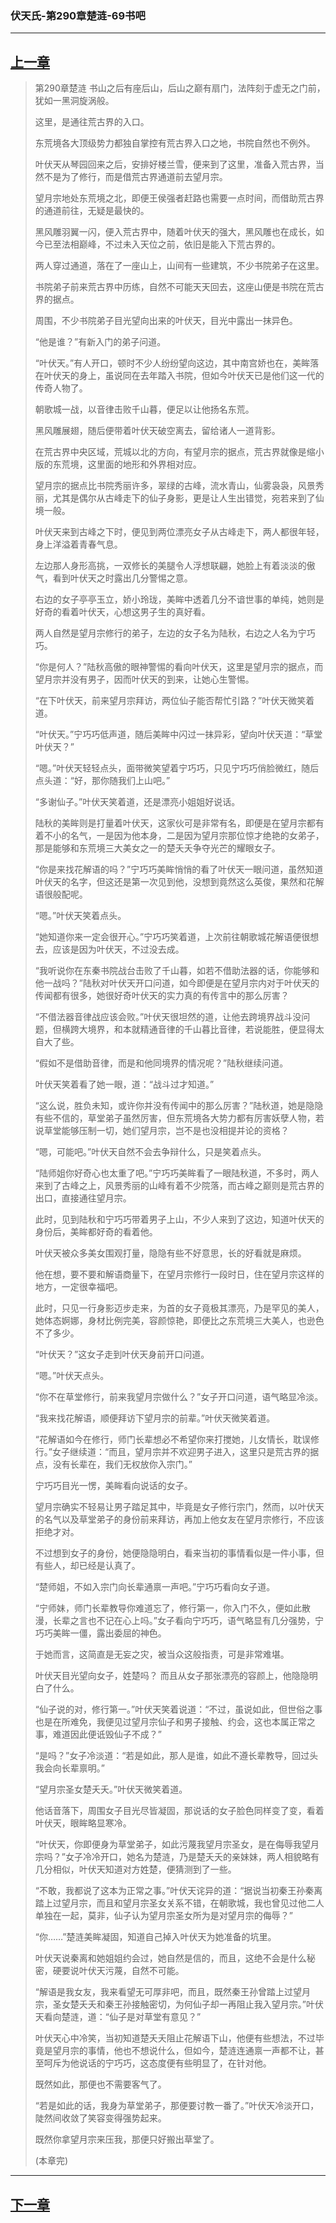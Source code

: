 ### 伏天氏-第290章楚涟-69书吧

--------
[上一章](./591131b22374abad84b50b1dc0916b5f.md)
--------


>
>
>
>第290章楚涟
>书山之后有座后山，后山之巅有扇门，法阵刻于虚无之门前，犹如一黑洞旋涡般。
>
>这里，是通往荒古界的入口。
>
>东荒境各大顶级势力都独自掌控有荒古界入口之地，书院自然也不例外。
>
>叶伏天从琴园回来之后，安排好楼兰雪，便来到了这里，准备入荒古界，当然不是为了修行，而是借荒古界通道前去望月宗。
>
>望月宗地处东荒境之北，即便王侯强者赶路也需要一点时间，而借助荒古界的通道前往，无疑是最快的。
>
>黑风雕羽翼一闪，便入荒古界中，随着叶伏天的强大，黑风雕也在成长，如今已至法相巅峰，不过未入天位之前，依旧是能入下荒古界的。
>
>两人穿过通道，落在了一座山上，山间有一些建筑，不少书院弟子在这里。
>
>书院弟子前来荒古界中历练，自然不可能天天回去，这座山便是书院在荒古界的据点。
>
>周围，不少书院弟子目光望向出来的叶伏天，目光中露出一抹异色。
>
>“他是谁？”有新入门的弟子问道。
>
>“叶伏天。”有人开口，顿时不少人纷纷望向这边，其中南宫娇也在，美眸落在叶伏天的身上，虽说同在去年踏入书院，但如今叶伏天已是他们这一代的传奇人物了。
>
>朝歌城一战，以音律击败千山暮，便足以让他扬名东荒。
>
>黑风雕展翅，随后便带着叶伏天破空离去，留给诸人一道背影。
>
>在荒古界中央区域，荒城以北的方向，有望月宗的据点，荒古界就像是缩小版的东荒境，这里面的地形和外界相对应。
>
>望月宗的据点比书院秀丽许多，翠绿的古峰，流水青山，仙雾袅袅，风景秀丽，尤其是偶尔从古峰走下的仙子身影，更是让人生出错觉，宛若来到了仙境一般。
>
>叶伏天来到古峰之下时，便见到两位漂亮女子从古峰走下，两人都很年轻，身上洋溢着青春气息。
>
>左边那人身形高挑，一双修长的美腿令人浮想联翩，她脸上有着淡淡的傲气，看到叶伏天之时露出几分警惕之意。
>
>右边的女子亭亭玉立，娇小玲珑，美眸中透着几分不谙世事的单纯，她则是好奇的看着叶伏天，心想这男子生的真好看。
>
>两人自然是望月宗修行的弟子，左边的女子名为陆秋，右边之人名为宁巧巧。
>
>“你是何人？”陆秋高傲的眼神警惕的看向叶伏天，这里是望月宗的据点，而望月宗并没有男子，因而叶伏天的到来，让她心生警惕。
>
>“在下叶伏天，前来望月宗拜访，两位仙子能否帮忙引路？”叶伏天微笑着道。
>
>“叶伏天。”宁巧巧低声道，随后美眸中闪过一抹异彩，望向叶伏天道：“草堂叶伏天？”
>
>“嗯。”叶伏天轻轻点头，面带微笑望着宁巧巧，只见宁巧巧俏脸微红，随后点头道：“好，那你随我们上山吧。”
>
>“多谢仙子。”叶伏天笑着道，还是漂亮小姐姐好说话。
>
>陆秋的美眸则是打量着叶伏天，这家伙可是非常有名，即便是在望月宗都有着不小的名气，一是因为他本身，二是因为望月宗那位惊才绝艳的女弟子，那是能够和东荒境三大美女之一的楚夭夭争夺光芒的耀眼女子。
>
>“你是来找花解语的吗？”宁巧巧美眸悄悄的看了叶伏天一眼问道，虽然知道叶伏天的名字，但这还是第一次见到他，没想到竟然这么英俊，果然和花解语很般配呢。
>
>“嗯。”叶伏天笑着点头。
>
>“她知道你来一定会很开心。”宁巧巧笑着道，上次前往朝歌城花解语便很想去，应该是因为叶伏天，不过没去成。
>
>“我听说你在东秦书院战台击败了千山暮，如若不借助法器的话，你能够和他一战吗？”陆秋对叶伏天开口问道，如今即便是在望月宗内对于叶伏天的传闻都有很多，她很好奇叶伏天的实力真的有传言中的那么厉害？
>
>“不借法器音律战应该会败。”叶伏天很坦然的道，让他去跨境界战斗没问题，但横跨大境界，和本就精通音律的千山暮比音律，若说能胜，便显得太自大了些。
>
>“假如不是借助音律，而是和他同境界的情况呢？”陆秋继续问道。
>
>叶伏天笑着看了她一眼，道：“战斗过才知道。”
>
>“这么说，胜负未知，或许你并没有传闻中的那么厉害？”陆秋道，她是隐隐有些不信的，草堂弟子虽然厉害，但东荒境各大势力都有厉害妖孽人物，若说草堂能够压制一切，她们望月宗，岂不是也没相提并论的资格？
>
>“嗯，可能吧。”叶伏天自然不会去争辩什么，只是笑着点头。
>
>“陆师姐你好奇心也太重了吧。”宁巧巧美眸看了一眼陆秋道，不多时，两人来到了古峰之上，风景秀丽的山峰有着不少院落，而古峰之巅则是荒古界的出口，直接通往望月宗。
>
>此时，见到陆秋和宁巧巧带着男子上山，不少人来到了这边，知道叶伏天的身份后，美眸都好奇的看着他。
>
>叶伏天被众多美女围观打量，隐隐有些不好意思，长的好看就是麻烦。
>
>他在想，要不要和解语商量下，在望月宗修行一段时日，住在望月宗这样的地方，一定很幸福吧。
>
>此时，只见一行身影迈步走来，为首的女子竟极其漂亮，乃是罕见的美人，她体态婀娜，身材比例完美，容颜惊艳，即便比之东荒境三大美人，也逊色不了多少。
>
>“叶伏天？”这女子走到叶伏天身前开口问道。
>
>“嗯。”叶伏天点头。
>
>“你不在草堂修行，前来我望月宗做什么？”女子开口问道，语气略显冷淡。
>
>“我来找花解语，顺便拜访下望月宗的前辈。”叶伏天微笑着道。
>
>“花解语如今在修行，师门长辈想必不希望你来打搅她，儿女情长，耽误修行。”女子继续道：“而且，望月宗并不欢迎男子进入，这里只是荒古界的据点，没有长辈在，我们无权放你入宗门。”
>
>宁巧巧目光一愣，美眸看向说话的女子。
>
>望月宗确实不轻易让男子踏足其中，毕竟是女子修行宗门，然而，以叶伏天的名气以及草堂弟子的身份前来拜访，再加上他女友在望月宗修行，不应该拒绝才对。
>
>不过想到女子的身份，她便隐隐明白，看来当初的事情看似是一件小事，但有些人，却已经是认真了。
>
>“楚师姐，不如入宗门向长辈通禀一声吧。”宁巧巧看向女子道。
>
>“宁师妹，师门长辈教导你难道忘了，修行第一，你入门不久，便如此散漫，长辈之言也不记在心上吗。”女子看向宁巧巧，语气略显有几分强势，宁巧巧美眸一僵，露出委屈的神色。
>
>于她而言，这简直是无妄之灾，被当众这般指责，可是非常难堪。
>
>叶伏天目光望向女子，姓楚吗？
>而且从女子那张漂亮的容颜上，他隐隐明白了什么。
>
>“仙子说的对，修行第一。”叶伏天笑着说道：“不过，虽说如此，但世俗之事也是在所难免，我便见过望月宗仙子和男子接触、约会，这也本属正常之事，难道因此便诋毁仙子不成？”
>
>“是吗？”女子冷淡道：“若是如此，那人是谁，如此不遵长辈教导，回过头我会向长辈禀明。”
>
>“望月宗圣女楚夭夭。”叶伏天微笑着道。
>
>他话音落下，周围女子目光尽皆凝固，那说话的女子脸色同样变了变，看着叶伏天，眼眸略显寒冷。
>
>“叶伏天，你即便身为草堂弟子，如此污蔑我望月宗圣女，是在侮辱我望月宗吗？”女子冷冷开口，她名为楚涟，乃是楚夭夭的亲妹妹，两人相貌略有几分相似，叶伏天知道对方姓楚，便猜测到了一些。
>
>“不敢，我都说了这本为正常之事。”叶伏天诧异的道：“据说当初秦王孙秦离踏上过望月宗，而且和望月宗圣女关系不错，在朝歌城，我也曾见过他二人单独在一起，莫非，仙子认为望月宗圣女所为是对望月宗的侮辱？”
>
>“你……”楚涟美眸凝固，知道自己掉入叶伏天为她准备的坑里。
>
>叶伏天说秦离和她姐姐约会过，她自然是信的，而且，这绝不会是什么秘密，硬要说叶伏天污蔑，自然不可能。
>
>“解语是我女友，我来看望无可厚非吧，而且，既然秦王孙曾踏上过望月宗，圣女楚夭夭和秦王孙接触密切，为何仙子却一再阻止我入望月宗。”叶伏天看向楚涟，道：“仙子是对草堂有意见？”
>
>叶伏天心中冷笑，当初知道楚夭夭阻止花解语下山，他便有些想法，不过毕竟是望月宗的事情，他也不想说什么，但如今，楚涟连通禀一声都不让，甚至呵斥为他说话的宁巧巧，这态度便有些明显了，在针对他。
>
>既然如此，那便也不需要客气了。
>
>“若是如此的话，我身为草堂弟子，那便要讨教一番了。”叶伏天冷淡开口，陡然间收敛了笑容变得强势起来。
>
>既然你拿望月宗来压我，那便只好搬出草堂了。
>
>(本章完)
>
>

--------
[下一章](./cd4bc520a691fe52c992c598aba735a5.md)
--------
